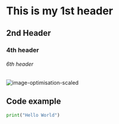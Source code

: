 # This is my 1st header

## 2nd Header

### 4th header

###### 6th header

![image-optimisation-scaled](https://github.com/user-attachments/assets/0d56fba1-d4ac-4aba-98d1-8660f62dbe25)

## Code example

``` python
print("Hello World")

```
